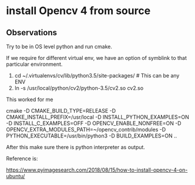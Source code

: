 # install Opencv 4 from source

## Observations

Try to be in OS level python and run cmake.

If we require for different virtual env, we have an option of symblink to that particular environment.

1. cd ~/.virtualenvs/cv/lib/python3.5/site-packages/   # This can be any ENV
2. ln -s /usr/local/python/cv2/python-3.5/cv2.so cv2.so

This worked for me

cmake -D CMAKE_BUILD_TYPE=RELEASE -D CMAKE_INSTALL_PREFIX=/usr/local -D INSTALL_PYTHON_EXAMPLES=ON -D INSTALL_C_EXAMPLES=OFF -D OPENCV_ENABLE_NONFREE=ON -D OPENCV_EXTRA_MODULES_PATH=~/opencv_contrib/modules -D PYTHON_EXECUTABLE=/usr/bin/python3 -D BUILD_EXAMPLES=ON ..

After this make sure there is python interpreter as output.

Reference is:

<https://www.pyimagesearch.com/2018/08/15/how-to-install-opencv-4-on-ubuntu/>